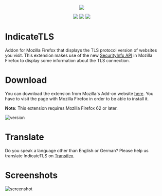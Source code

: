 <p align="center">
    <img src="https://github.com/jannispinter/indicatetls/raw/master/icons/icon_96.png">
</p>
<p align="center">
   <img src="https://img.shields.io/amo/users/indicatetls" />
   <img src="https://img.shields.io/amo/dw/indicatetls" />
   <img src="https://img.shields.io/amo/stars/indicatetls" />
</p>


# IndicateTLS
Addon for Mozilla Firefox that displays the TLS protocol version of websites you visit. This extension makes use of the new [SecurityInfo API](https://developer.mozilla.org/en-US/docs/Mozilla/Add-ons/WebExtensions/API/webRequest/SecurityInfo) in Mozilla Firefox to display some information about the TLS connection.

# Download
You can download the extension from Mozilla's Add-on website [here](https://addons.mozilla.org/de/firefox/addon/indicatetls/). You have to visit the page with Mozilla Firefox in order to be able to install it.

**Note:** This extension requires Mozilla Firefox 62 or later.

![version](https://img.shields.io/amo/v/indicatetls)

# Translate
Do you speak a language other than English or German? Please help us translate IndicateTLS on [Transifex](https://www.transifex.com/indicatetls/indicatetls-for-mozilla-firefox/).

# Screenshots
![screenshot](https://addons.cdn.mozilla.net/user-media/previews/full/231/231410.png)
